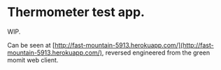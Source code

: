 # Thermometer test app.

WIP.

Can be seen at [http://fast-mountain-5913.herokuapp.com/](http://fast-mountain-5913.herokuapp.com/), reversed engineered from the green momit web client.